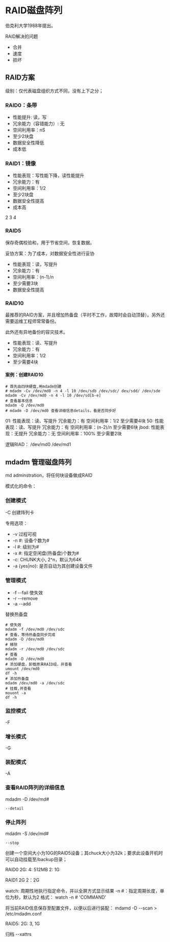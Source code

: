 # RAID磁盘阵列

伯克利大学1988年提出。

RAID解决的问题

- 合并
- 速度
- 损坏

## RAID方案

级别：仅代表磁盘组织方式不同，没有上下之分；

### RAID0：条带

- 性能提升: 读，写
- 冗余能力（容错能力）: 无
- 空间利用率：nS
- 至少2块盘
- 数据安全性降低
- 成本低

### RAID1：镜像

- 性能表现：写性能下降，读性能提升
- 冗余能力：有
- 空间利用率：1/2
- 至少2块盘
- 数据安全性提高
- 成本高

2
3
4

### RAID5

保存奇偶校验和，用于节省空间，恢复数据。

妥协方案：为了成本，对数据安全性进行妥协

- 性能表现：读，写提升
- 冗余能力：有
- 空间利用率：(n-1)/n
- 至少需要3块
- 数据安全性提高

### RAID10

最推荐的RAID方案，并且增加热备盘（平时不工作，故障时会自动顶替）。另外还需要运维工程师常常备份。

此外还有异地备份的容灾技术。

- 性能表现：读、写提升
- 冗余能力：有
- 空间利用率：1/2
- 至少需要4块

#### 案例：创建RAID10

```shell
# 首先由四块硬盘,用mdadm创建
# mdadm -Cv /dev/md0 -n 4 -l 10 /dev/sdb /dev/sdc/ dev/sdd/ /dev/sde
mdadm -Cv /dev/md0 -n 4 -l 10 /dev/sd[b-e]
# 查看基本信息
mdadm -Q /dev/md0
# mdadm -D /dev/md0 查看详细信息details，看是否同步好

```

01:
	性能表现：读、写提升
	冗余能力：有
	空间利用率：1/2
	至少需要4块
50:
	性能表现：读、写提升
	冗余能力：有
	空间利用率：(n-2)/n
    至少需要6块
jbod:
	性能表现：无提升
	冗余能力：无
	空间利用率：100%
	至少需要2块

逻辑RIAD：
/dev/md0
/dev/md1

## mdadm 管理磁盘阵列

md adminstration，将任何块设备做成RAID

模式化的命令：

### 创建模式

-C 创建阵列卡

专用选项：

- -v 过程可视
- -n #: 设备个数为#
- -l #: 级别为#
- -x #: 指定空闲盘(热备盘)个数为#
- -c: CHUNK大小, 2^n，默认为64K
- -a {yes|no}: 是否自动为其创建设备文件

### 管理模式

- -f --fail 使失效
- -r --remove 
- -a --add

替换热备盘
```shell
# 使失效
mdadm -f /dev/md0 /dev/sdc
# 查看，等待热备盘同步完成
mdadm -D /dev/md0
# 移除
mdadm -r /dev/md0 /dev/sdc
# 查看
mdadm -D /dev/md0
# 添加硬盘，卸载原来RAID组，并查看
umount /dev/md0
df -h
# 添加热备盘
mdadm /dev/md0 -a /dev/sdc
# 挂载,并查看
mouont -a
df -h
```

### 监控模式

-F

### 增长模式

-G

### 装配模式

-A

### 查看RAID阵列的详细信息

mdadm -D /dev/md#

	--detail

### 停止阵列

mdadm -S /dev/md#

	--stop

创建一个空间大小为10G的RAID5设备；其chuck大小为32k；要求此设备开机时可以自动挂载至/backup目录；

RAID0
	2G:
		4: 512MB
		2: 1G

RAID1
	2G
		2：2G
		

		
watch: 周期性地执行指定命令，并以全屏方式显示结果
	-n #：指定周期长度，单位为秒，默认为2
格式： watch -n # 'COMMAND'
	
将当前RAID信息保存至配置文件，以便以后进行装配：
mdamd -D --scan > /etc/mdadm.conf


RAID5: 
	2G: 3, 1G

归档
--xattrs